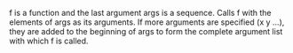 f is a function and the last argument args is a sequence. Calls f with
the elements of args as its arguments.  If more arguments are
specified (x y ...), they are added to the beginning of args to form
the complete argument list with which f is called.
